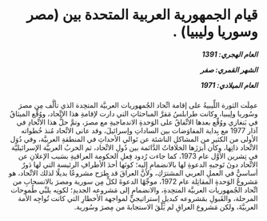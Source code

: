 <h1 dir="rtl">قيام الجمهورية العربية المتحدة بين (مصر وسوريا وليبيا) .</h1>

<h5 dir="rtl">العام الهجري:  1391

الشهر القمري: صفر

العام الميلادي: 1971</h5>

<p dir="rtl">عمِلَت الثورة اللِّيبيةُ على إقامة اتِّحاد الجُمهوريات العربيَّة المتحِدة الذي تألَّف مِن مصرَ وسُوريا ولِيبيا، وكانت طرابلسُ مَقرَّ المباحثاتِ التي دارت لإقامةِ هذا الاتِّحاد، ووُقِّع الميثاقُ في بَنغازي ووُقِّع بعدها الاتِّفاقُ على الوَحدةِ الاندماجيةِ مع مصرَ، وتمَّ حلُّ هذا الاتِّحادِ في آذار 1977 مع بِداية المفاوَضات بين الساداتِ وإسرائيلَ، وقد عانى الاتِّحاد مُنذ خُطواته الأولى من الكثيرِ من المشاكلِ الناشئة عن تَوالي الأحداثِ في المنطقةِ العربيَّة، وفي دُوَل الاتِّحاد ذاتِها، وكان أبرَزَها الخلافاتُ الدَّائمة بين دُولِ الاتِّحاد، ثم الحربُ العربيَّة الإسرائيليَّة في تِشرين الأوَّل عام 1973، كما جاءت رُدود فِعلِ الحكومة العراقيةِ بسَبب الإعلانِ عن الاتِّحاد دونَ تَوجيهِ الدعوةِ لها بالانضمامِ إليه؛ كونَها أحدَ الأطرافِ الرئيسة التي لها دَورٌ أساسيٌّ في العملِ العربي المشترَكِ، ولأنَّ العراقَ قد طرَح مشروعًا بديلًا لذلك الاتِّحاد، هو مَشروعُ الوَحدةِ المقاتِلة عام 1972، موجِّهًا الدعوةَ لكلٍّ مِن سورية ومصرَ بالانسحابِ من اتِّحاد الجُمهوريات العربيَّة المتحِدةِ، والانضمامِ إلى مَشروعه الجديدِ؛ لكونِه يلبِّي طُموحات المرحلة، والقَبولِ بمَشروعه كبديلٍ إستراتيجيٍّ لمواجهة الأخطارِ التي كانت تُواجِه الأمة العربيَّةَ، ولكن مَشروع العراقِ لم يَلْقَ الاستجابةَ من مِصرَ وسُورية.</p></br>
